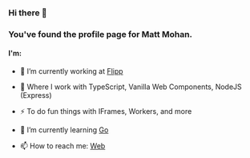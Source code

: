 ### Hi there 👋

### You've found the profile page for Matt Mohan.

#### I'm:

- 🏢 I’m currently working at [Flipp](https://corp.flipp.com)
- 🔭 Where I work with TypeScript, Vanilla Web Components, NodeJS (Express)
- ⚡ To do fun things with IFrames, Workers, and more

- 🌱 I’m currently learning [Go](https://golang.org/)

- 📫 How to reach me: [Web](https://mattmohan.com)

<!--
**mattmohan/mattmohan** is a ✨ _special_ ✨ repository because its `README.md` (this file) appears on your GitHub profile.

Here are some ideas to get you started:

- 👯 I’m looking to collaborate on ...
- 🤔 I’m looking for help with ...
- 💬 Ask me about ...
- 📫 How to reach me: ...
- 😄 Pronouns: ...
- ⚡ Fun fact: ...
-->
